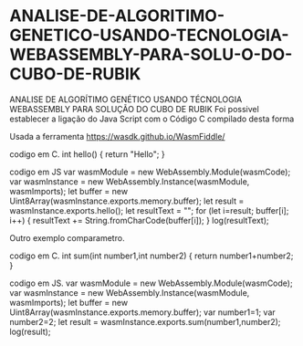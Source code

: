 # ANALISE-DE-ALGORITIMO-GENETICO-USANDO-TECNOLOGIA-WEBASSEMBLY-PARA-SOLU-O-DO-CUBO-DE-RUBIK
ANALISE DE ALGORÍTIMO GENÉTICO  USANDO TÉCNOLOGIA WEBASSEMBLY PARA SOLUÇÃO DO CUBO DE RUBIK
Foi possivel establecer a ligação do Java Script com o Código C compilado desta forma

Usada a ferramenta https://wasdk.github.io/WasmFiddle/

codigo em C.
    int hello() { 
      return "Hello";
    }

codigo em JS
var wasmModule = new WebAssembly.Module(wasmCode);
var wasmInstance = new WebAssembly.Instance(wasmModule, wasmImports);
let buffer = new Uint8Array(wasmInstance.exports.memory.buffer); 
let result = wasmInstance.exports.hello();
let resultText = ""; 
    for (let i=result; buffer[i]; i++) {
       resultText += String.fromCharCode(buffer[i]);
    }
    log(resultText);

Outro exemplo comparametro.

codigo em C.
    int sum(int number1,int number2) { 
      return number1+number2;
    }

codigo em JS.
    var wasmModule = new WebAssembly.Module(wasmCode);
    var wasmInstance = new WebAssembly.Instance(wasmModule, wasmImports);
    let buffer = new Uint8Array(wasmInstance.exports.memory.buffer); 
    var number1=1;
    var number2=2;
    let result = wasmInstance.exports.sum(number1,number2);
    log(result);
